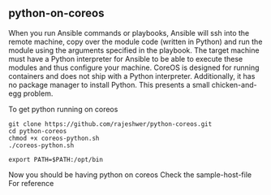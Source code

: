 ## python-on-coreos

When you run Ansible commands or playbooks, Ansible will ssh into the remote machine, copy over the module code (written in Python) and run the module using the arguments specified in the playbook.
The target machine must have a Python interpreter for Ansible to be able to execute these modules and thus configure your machine.
CoreOS is designed for running containers and does not ship with a Python interpreter. Additionally, it has no package manager to install Python. This presents a small chicken-and-egg problem.

To get python running on coreos 
```
git clone https://github.com/rajeshwer/python-coreos.git
cd python-coreos
chmod +x coreos-python.sh
./coreos-python.sh
```

```
export PATH=$PATH:/opt/bin
```

Now you should be having python on coreos
Check the sample-host-file For reference

